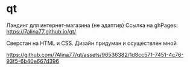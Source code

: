 # qt

Лэндинг для интернет-магазина (не адаптив)
Ссылка на ghPages: https://7alina77.github.io/qt/

Сверстан на HTML и CSS. Дизайн придуман и осуществлен мной




https://github.com/7Alina77/qt/assets/96536382/1d8cc571-7451-4c76-93f5-6b40e667d396

